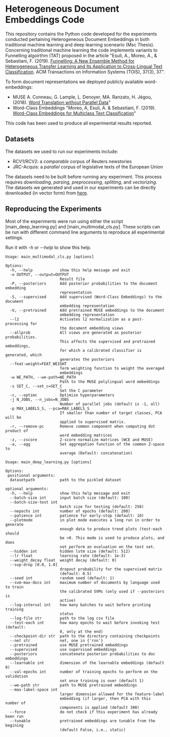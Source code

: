 # Heterogeneous Document Embeddings Code
This repository contains the Python code developed for the experiments conducted pertaining Heterogeneous Document Embeddings in both traditional machine learning and deep learning sceneario (Msc Thesis).
Concerning traditional machine learning the code implements variants to Funnelling algoirthm (TAT) proposed in the article "Esuli, A., Moreo, A., & Sebastiani, F. (2019). [Funnelling: A New Ensemble Method for Heterogeneous Transfer Learning and Its Application to Cross-Lingual Text Classification](https://dl.acm.org/citation.cfm?id=3326065). ACM Transactions on Information Systems (TOIS), 37(3), 37.".

To form document representations we deployed publicly available word-embeddings:
* MUSE  A. Conneau, G. Lample, L. Denoyer, MA. Ranzato, H. Jégou, (2018). [Word Translation without Parallel Data](https://arxiv.org/pdf/1710.04087.pdf)"
* Word-Class Embeddings "Moreo, A, Esuli, A. & Sebastiani, F. (2019). [Word-Class Embeddings for Multiclass Text Classification](https://arxiv.org/abs/1911.11506.pdf)"


This code has been used to produce all experimental results reported.

## Datasets

The datasets we used to run our experiments include:
* RCV1/RCV2: a _comparable_ corpus of Reuters newstories
* JRC-Acquis: a _parallel_ corpus of legislative texts of the European Union

The datasets need to be built before running any experiment.
This process requires _downloading_, _parsing_, _preprocessing_, _splitting_, and _vectorizing_.
The datasets we generated and used in our experiments can be directly downloaded (in vector form) from [here](http://hlt.isti.cnr.it/funnelling/).

## Reproducing the Experiments

Most of the experiments were run using either the script [main_deep_learning.py] and [main_multimodal_cls.py].
These scripts can be run with different command line arguments to reproduce all experimental settings.

Run it with _-h_ or _--help_ to show this help.

```
Usage: main_multimodal_cls.py [options]

Options:
  -h, --help            show this help message and exit
  -o OUTPUT, --output=OUTPUT
                        Result file
  -P, --posteriors      Add posterior probabilities to the document embedding
                        representation
  -S, --supervised      Add supervised (Word-Class Embeddings) to the document
                        embedding representation
  -U, --pretrained      Add pretrained MUSE embeddings to the document
                        embedding representation
  --l2                  Activates l2 normalization as a post-processing for
                        the document embedding views
  --allprob             All views are generated as posterior probabilities.
                        This affects the supervised and pretrained embeddings,
                        for which a calibrated classifier is generated, which
                        generates the posteriors
  --feat-weight=FEAT_WEIGHT
                        Term weighting function to weight the averaged
                        embeddings
  -w WE_PATH, --we-path=WE_PATH
                        Path to the MUSE polylingual word embeddings
  -s SET_C, --set_c=SET_C
                        Set the C parameter
  -c, --optimc          Optimize hyperparameters
  -j N_JOBS, --n_jobs=N_JOBS
                        Number of parallel jobs (default is -1, all)
  -p MAX_LABELS_S, --pca=MAX_LABELS_S
                        If smaller than number of target classes, PCA will be
                        applied to supervised matrix.
  -r, --remove-pc       Remove common component when computing dot product of
                        word embedding matrices
  -z, --zscore          Z-score normalize matrices (WCE and MUSE)
  -a, --agg             Set aggregation function of the common Z-space to
                        average (Default: concatenation)

```

```
Usage: main_deep_learning.py [options]

Options:
 positional arguments:
  datasetpath           path to the pickled dataset

optional arguments:
  -h, --help            show this help message and exit
  --batch-size int      input batch size (default: 100)
  --batch-size-test int
                        batch size for testing (default: 250)
  --nepochs int         number of epochs (default: 200)
  --patience int        patience for early-stop (default: 10)
  --plotmode            in plot mode executes a long run in order to generate
                        enough data to produce trend plots (test-each should
                        be >0. This mode is used to produce plots, and does
                        not perform an evaluation on the test set.
  --hidden int          hidden lstm size (default: 512)
  --lr float            learning rate (default: 1e-3)
  --weight_decay float  weight decay (default: 0)
  --sup-drop [0.0, 1.0]
                        dropout probability for the supervised matrix
                        (default: 0.5)
  --seed int            random seed (default: 1)
  --svm-max-docs int    maximum number of documents by language used to train
                        the calibrated SVMs (only used if --posteriors is
                        active)
  --log-interval int    how many batches to wait before printing training
                        status
  --log-file str        path to the log csv file
  --test-each int       how many epochs to wait before invoking test (default:
                        0, only at the end)
  --checkpoint-dir str  path to the directory containing checkpoints
  --net str             net, one in {'rnn'}
  --pretrained          use MUSE pretrained embeddings
  --supervised          use supervised embeddings
  --posteriors          concatenate posterior probabilities to doc embeddings
  --learnable int       dimension of the learnable embeddings (default 0)
  --val-epochs int      number of training epochs to perform on the validation
                        set once training is over (default 1)
  --we-path str         path to MUSE pretrained embeddings
  --max-label-space int
                        larger dimension allowed for the feature-label
                        embedding (if larger, then PCA with this number of
                        components is applied (default 300)
  --force               do not check if this experiment has already been run
  --tunable             pretrained embeddings are tunable from the begining
                        (default False, i.e., static)

```

